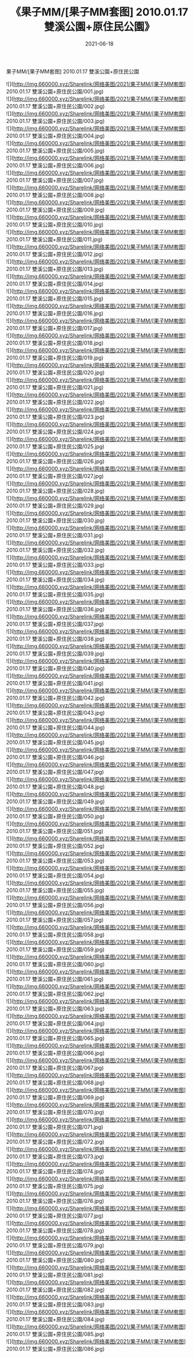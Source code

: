 ﻿---
layout: post
title:  《果子MM/[果子MM套图] 2010.01.17 雙溪公園+原住民公園》
date:   2021-06-18
img: http://img.660000.xyz/Sharelink/网络美图/2021/果子MM/[果子MM套图] 2010.01.17 雙溪公園+原住民公園/000.jpg
categories: [美女, 清纯, 唯美]
---

果子MM/[果子MM套图] 2010.01.17 雙溪公園+原住民公園

 ![](http://img.660000.xyz/Sharelink/网络美图/2021/果子MM/[果子MM套图] 2010.01.17 雙溪公園+原住民公園/001.jpg) <br>![](http://img.660000.xyz/Sharelink/网络美图/2021/果子MM/[果子MM套图] 2010.01.17 雙溪公園+原住民公園/002.jpg) <br>![](http://img.660000.xyz/Sharelink/网络美图/2021/果子MM/[果子MM套图] 2010.01.17 雙溪公園+原住民公園/003.jpg) <br>![](http://img.660000.xyz/Sharelink/网络美图/2021/果子MM/[果子MM套图] 2010.01.17 雙溪公園+原住民公園/004.jpg) <br>![](http://img.660000.xyz/Sharelink/网络美图/2021/果子MM/[果子MM套图] 2010.01.17 雙溪公園+原住民公園/005.jpg) <br>![](http://img.660000.xyz/Sharelink/网络美图/2021/果子MM/[果子MM套图] 2010.01.17 雙溪公園+原住民公園/006.jpg) <br>![](http://img.660000.xyz/Sharelink/网络美图/2021/果子MM/[果子MM套图] 2010.01.17 雙溪公園+原住民公園/007.jpg) <br>![](http://img.660000.xyz/Sharelink/网络美图/2021/果子MM/[果子MM套图] 2010.01.17 雙溪公園+原住民公園/008.jpg) <br>![](http://img.660000.xyz/Sharelink/网络美图/2021/果子MM/[果子MM套图] 2010.01.17 雙溪公園+原住民公園/009.jpg) <br>![](http://img.660000.xyz/Sharelink/网络美图/2021/果子MM/[果子MM套图] 2010.01.17 雙溪公園+原住民公園/010.jpg) <br>![](http://img.660000.xyz/Sharelink/网络美图/2021/果子MM/[果子MM套图] 2010.01.17 雙溪公園+原住民公園/011.jpg) <br>![](http://img.660000.xyz/Sharelink/网络美图/2021/果子MM/[果子MM套图] 2010.01.17 雙溪公園+原住民公園/012.jpg) <br>![](http://img.660000.xyz/Sharelink/网络美图/2021/果子MM/[果子MM套图] 2010.01.17 雙溪公園+原住民公園/013.jpg) <br>![](http://img.660000.xyz/Sharelink/网络美图/2021/果子MM/[果子MM套图] 2010.01.17 雙溪公園+原住民公園/014.jpg) <br>![](http://img.660000.xyz/Sharelink/网络美图/2021/果子MM/[果子MM套图] 2010.01.17 雙溪公園+原住民公園/015.jpg) <br>![](http://img.660000.xyz/Sharelink/网络美图/2021/果子MM/[果子MM套图] 2010.01.17 雙溪公園+原住民公園/016.jpg) <br>![](http://img.660000.xyz/Sharelink/网络美图/2021/果子MM/[果子MM套图] 2010.01.17 雙溪公園+原住民公園/017.jpg) <br>![](http://img.660000.xyz/Sharelink/网络美图/2021/果子MM/[果子MM套图] 2010.01.17 雙溪公園+原住民公園/018.jpg) <br>![](http://img.660000.xyz/Sharelink/网络美图/2021/果子MM/[果子MM套图] 2010.01.17 雙溪公園+原住民公園/019.jpg) <br>![](http://img.660000.xyz/Sharelink/网络美图/2021/果子MM/[果子MM套图] 2010.01.17 雙溪公園+原住民公園/020.jpg) <br>![](http://img.660000.xyz/Sharelink/网络美图/2021/果子MM/[果子MM套图] 2010.01.17 雙溪公園+原住民公園/021.jpg) <br>![](http://img.660000.xyz/Sharelink/网络美图/2021/果子MM/[果子MM套图] 2010.01.17 雙溪公園+原住民公園/022.jpg) <br>![](http://img.660000.xyz/Sharelink/网络美图/2021/果子MM/[果子MM套图] 2010.01.17 雙溪公園+原住民公園/023.jpg) <br>![](http://img.660000.xyz/Sharelink/网络美图/2021/果子MM/[果子MM套图] 2010.01.17 雙溪公園+原住民公園/024.jpg) <br>![](http://img.660000.xyz/Sharelink/网络美图/2021/果子MM/[果子MM套图] 2010.01.17 雙溪公園+原住民公園/025.jpg) <br>![](http://img.660000.xyz/Sharelink/网络美图/2021/果子MM/[果子MM套图] 2010.01.17 雙溪公園+原住民公園/026.jpg) <br>![](http://img.660000.xyz/Sharelink/网络美图/2021/果子MM/[果子MM套图] 2010.01.17 雙溪公園+原住民公園/027.jpg) <br>![](http://img.660000.xyz/Sharelink/网络美图/2021/果子MM/[果子MM套图] 2010.01.17 雙溪公園+原住民公園/028.jpg) <br>![](http://img.660000.xyz/Sharelink/网络美图/2021/果子MM/[果子MM套图] 2010.01.17 雙溪公園+原住民公園/029.jpg) <br>![](http://img.660000.xyz/Sharelink/网络美图/2021/果子MM/[果子MM套图] 2010.01.17 雙溪公園+原住民公園/030.jpg) <br>![](http://img.660000.xyz/Sharelink/网络美图/2021/果子MM/[果子MM套图] 2010.01.17 雙溪公園+原住民公園/031.jpg) <br>![](http://img.660000.xyz/Sharelink/网络美图/2021/果子MM/[果子MM套图] 2010.01.17 雙溪公園+原住民公園/032.jpg) <br>![](http://img.660000.xyz/Sharelink/网络美图/2021/果子MM/[果子MM套图] 2010.01.17 雙溪公園+原住民公園/033.jpg) <br>![](http://img.660000.xyz/Sharelink/网络美图/2021/果子MM/[果子MM套图] 2010.01.17 雙溪公園+原住民公園/034.jpg) <br>![](http://img.660000.xyz/Sharelink/网络美图/2021/果子MM/[果子MM套图] 2010.01.17 雙溪公園+原住民公園/035.jpg) <br>![](http://img.660000.xyz/Sharelink/网络美图/2021/果子MM/[果子MM套图] 2010.01.17 雙溪公園+原住民公園/036.jpg) <br>![](http://img.660000.xyz/Sharelink/网络美图/2021/果子MM/[果子MM套图] 2010.01.17 雙溪公園+原住民公園/037.jpg) <br>![](http://img.660000.xyz/Sharelink/网络美图/2021/果子MM/[果子MM套图] 2010.01.17 雙溪公園+原住民公園/038.jpg) <br>![](http://img.660000.xyz/Sharelink/网络美图/2021/果子MM/[果子MM套图] 2010.01.17 雙溪公園+原住民公園/039.jpg) <br>![](http://img.660000.xyz/Sharelink/网络美图/2021/果子MM/[果子MM套图] 2010.01.17 雙溪公園+原住民公園/040.jpg) <br>![](http://img.660000.xyz/Sharelink/网络美图/2021/果子MM/[果子MM套图] 2010.01.17 雙溪公園+原住民公園/041.jpg) <br>![](http://img.660000.xyz/Sharelink/网络美图/2021/果子MM/[果子MM套图] 2010.01.17 雙溪公園+原住民公園/042.jpg) <br>![](http://img.660000.xyz/Sharelink/网络美图/2021/果子MM/[果子MM套图] 2010.01.17 雙溪公園+原住民公園/043.jpg) <br>![](http://img.660000.xyz/Sharelink/网络美图/2021/果子MM/[果子MM套图] 2010.01.17 雙溪公園+原住民公園/044.jpg) <br>![](http://img.660000.xyz/Sharelink/网络美图/2021/果子MM/[果子MM套图] 2010.01.17 雙溪公園+原住民公園/045.jpg) <br>![](http://img.660000.xyz/Sharelink/网络美图/2021/果子MM/[果子MM套图] 2010.01.17 雙溪公園+原住民公園/046.jpg) <br>![](http://img.660000.xyz/Sharelink/网络美图/2021/果子MM/[果子MM套图] 2010.01.17 雙溪公園+原住民公園/047.jpg) <br>![](http://img.660000.xyz/Sharelink/网络美图/2021/果子MM/[果子MM套图] 2010.01.17 雙溪公園+原住民公園/048.jpg) <br>![](http://img.660000.xyz/Sharelink/网络美图/2021/果子MM/[果子MM套图] 2010.01.17 雙溪公園+原住民公園/049.jpg) <br>![](http://img.660000.xyz/Sharelink/网络美图/2021/果子MM/[果子MM套图] 2010.01.17 雙溪公園+原住民公園/050.jpg) <br>![](http://img.660000.xyz/Sharelink/网络美图/2021/果子MM/[果子MM套图] 2010.01.17 雙溪公園+原住民公園/051.jpg) <br>![](http://img.660000.xyz/Sharelink/网络美图/2021/果子MM/[果子MM套图] 2010.01.17 雙溪公園+原住民公園/052.jpg) <br>![](http://img.660000.xyz/Sharelink/网络美图/2021/果子MM/[果子MM套图] 2010.01.17 雙溪公園+原住民公園/053.jpg) <br>![](http://img.660000.xyz/Sharelink/网络美图/2021/果子MM/[果子MM套图] 2010.01.17 雙溪公園+原住民公園/054.jpg) <br>![](http://img.660000.xyz/Sharelink/网络美图/2021/果子MM/[果子MM套图] 2010.01.17 雙溪公園+原住民公園/055.jpg) <br>![](http://img.660000.xyz/Sharelink/网络美图/2021/果子MM/[果子MM套图] 2010.01.17 雙溪公園+原住民公園/056.jpg) <br>![](http://img.660000.xyz/Sharelink/网络美图/2021/果子MM/[果子MM套图] 2010.01.17 雙溪公園+原住民公園/057.jpg) <br>![](http://img.660000.xyz/Sharelink/网络美图/2021/果子MM/[果子MM套图] 2010.01.17 雙溪公園+原住民公園/058.jpg) <br>![](http://img.660000.xyz/Sharelink/网络美图/2021/果子MM/[果子MM套图] 2010.01.17 雙溪公園+原住民公園/059.jpg) <br>![](http://img.660000.xyz/Sharelink/网络美图/2021/果子MM/[果子MM套图] 2010.01.17 雙溪公園+原住民公園/060.jpg) <br>![](http://img.660000.xyz/Sharelink/网络美图/2021/果子MM/[果子MM套图] 2010.01.17 雙溪公園+原住民公園/061.jpg) <br>![](http://img.660000.xyz/Sharelink/网络美图/2021/果子MM/[果子MM套图] 2010.01.17 雙溪公園+原住民公園/062.jpg) <br>![](http://img.660000.xyz/Sharelink/网络美图/2021/果子MM/[果子MM套图] 2010.01.17 雙溪公園+原住民公園/063.jpg) <br>![](http://img.660000.xyz/Sharelink/网络美图/2021/果子MM/[果子MM套图] 2010.01.17 雙溪公園+原住民公園/064.jpg) <br>![](http://img.660000.xyz/Sharelink/网络美图/2021/果子MM/[果子MM套图] 2010.01.17 雙溪公園+原住民公園/065.jpg) <br>![](http://img.660000.xyz/Sharelink/网络美图/2021/果子MM/[果子MM套图] 2010.01.17 雙溪公園+原住民公園/066.jpg) <br>![](http://img.660000.xyz/Sharelink/网络美图/2021/果子MM/[果子MM套图] 2010.01.17 雙溪公園+原住民公園/067.jpg) <br>![](http://img.660000.xyz/Sharelink/网络美图/2021/果子MM/[果子MM套图] 2010.01.17 雙溪公園+原住民公園/068.jpg) <br>![](http://img.660000.xyz/Sharelink/网络美图/2021/果子MM/[果子MM套图] 2010.01.17 雙溪公園+原住民公園/069.jpg) <br>![](http://img.660000.xyz/Sharelink/网络美图/2021/果子MM/[果子MM套图] 2010.01.17 雙溪公園+原住民公園/070.jpg) <br>![](http://img.660000.xyz/Sharelink/网络美图/2021/果子MM/[果子MM套图] 2010.01.17 雙溪公園+原住民公園/071.jpg) <br>![](http://img.660000.xyz/Sharelink/网络美图/2021/果子MM/[果子MM套图] 2010.01.17 雙溪公園+原住民公園/072.jpg) <br>![](http://img.660000.xyz/Sharelink/网络美图/2021/果子MM/[果子MM套图] 2010.01.17 雙溪公園+原住民公園/073.jpg) <br>![](http://img.660000.xyz/Sharelink/网络美图/2021/果子MM/[果子MM套图] 2010.01.17 雙溪公園+原住民公園/074.jpg) <br>![](http://img.660000.xyz/Sharelink/网络美图/2021/果子MM/[果子MM套图] 2010.01.17 雙溪公園+原住民公園/075.jpg) <br>![](http://img.660000.xyz/Sharelink/网络美图/2021/果子MM/[果子MM套图] 2010.01.17 雙溪公園+原住民公園/076.jpg) <br>![](http://img.660000.xyz/Sharelink/网络美图/2021/果子MM/[果子MM套图] 2010.01.17 雙溪公園+原住民公園/077.jpg) <br>![](http://img.660000.xyz/Sharelink/网络美图/2021/果子MM/[果子MM套图] 2010.01.17 雙溪公園+原住民公園/078.jpg) <br>![](http://img.660000.xyz/Sharelink/网络美图/2021/果子MM/[果子MM套图] 2010.01.17 雙溪公園+原住民公園/079.jpg) <br>![](http://img.660000.xyz/Sharelink/网络美图/2021/果子MM/[果子MM套图] 2010.01.17 雙溪公園+原住民公園/080.jpg) <br>![](http://img.660000.xyz/Sharelink/网络美图/2021/果子MM/[果子MM套图] 2010.01.17 雙溪公園+原住民公園/081.jpg) <br>![](http://img.660000.xyz/Sharelink/网络美图/2021/果子MM/[果子MM套图] 2010.01.17 雙溪公園+原住民公園/082.jpg) <br>![](http://img.660000.xyz/Sharelink/网络美图/2021/果子MM/[果子MM套图] 2010.01.17 雙溪公園+原住民公園/083.jpg) <br>![](http://img.660000.xyz/Sharelink/网络美图/2021/果子MM/[果子MM套图] 2010.01.17 雙溪公園+原住民公園/084.jpg) <br>![](http://img.660000.xyz/Sharelink/网络美图/2021/果子MM/[果子MM套图] 2010.01.17 雙溪公園+原住民公園/085.jpg) <br>![](http://img.660000.xyz/Sharelink/网络美图/2021/果子MM/[果子MM套图] 2010.01.17 雙溪公園+原住民公園/086.jpg) <br>
